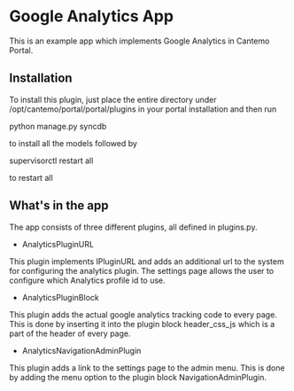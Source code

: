 Google Analytics App
====================

This is an example app which implements Google Analytics in Cantemo Portal.

Installation
------------

To install this plugin, just place the entire directory under
/opt/cantemo/portal/portal/plugins in your portal installation and then run

  python manage.py syncdb

to install all the models followed by

  supervisorctl restart all

to restart all

What's in the app
-----------------

The app consists of three different plugins, all defined in plugins.py.

* AnalyticsPluginURL 

This plugin implements IPluginURL and adds an additional url to the system for configuring the analytics plugin.
The settings page allows the user to configure which Analytics profile id to use.

* AnalyticsPluginBlock

This plugin adds the actual google analytics tracking code to every
page. This is done by inserting it into the plugin block header_css_js
which is a part of the header of every page.

* AnalyticsNavigationAdminPlugin

This plugin adds a link to the settings page to the admin menu. This
is done by adding the menu option to the plugin block
NavigationAdminPlugin.


